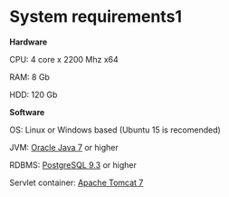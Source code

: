 ﻿# System requirements1

**Hardware**

CPU: 4 core x 2200 Mhz x64

RAM: 8 Gb

HDD: 120 Gb

**Software**

OS: Linux or Windows based (Ubuntu 15 is recomended)

JVM: [Oracle Java 7](http://www.oracle.com/technetwork/java/javase/downloads/jdk7-downloads-1880260.html) or higher

RDBMS: [PostgreSQL 9.3](https://www.postgresql.org/download/) or higher

Servlet container: [Apache Tomcat 7](http://tomcat.apache.org/download-70.cgi)
